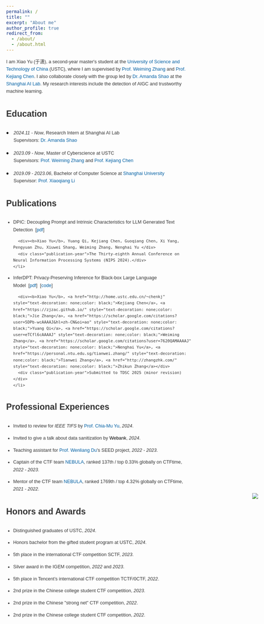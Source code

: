 ```yaml
---
permalink: /
title: ""
excerpt: "About me"
author_profile: true
redirect_from: 
  - /about/
  - /about.html
---
```

<a name="About Me"></a>
<text style="font-size: 0.9em;">
  I am Xiao Yu (于潇), a second-year master's student at the 
  <a href='https://en.wikipedia.org/wiki/University_of_Science_and_Technology_of_China' target="_blank" style="text-decoration: none; color:#005fa3;">University of Science and Technology of China</a> (USTC), where I am supervised by 
  <a href="https://scholar.google.com/citations?user=eTCfl6cAAAAJ&hl=en" target="_blank" style="text-decoration: none; color: #005fa3;">Prof. Weiming Zhang</a> and 
  <a href="http://home.ustc.edu.cn/~chenkj/" target="_blank" style="text-decoration: none; color: #005fa3;">Prof. Kejiang Chen</a>. I also collaborate closely with the group led by <a href="https://amandajshao.github.io/" target="_blank" style="text-decoration: none; color: #005fa3;">Dr. Amanda Shao</a> at the <a href="https://www.shlab.org.cn/" target="_blank" style="text-decoration: none; color: #005fa3;">Shanghai AI Lab</a>. 
  My research interests include the detection of AIGC and trustworthy machine learning.

</text>



<h3 style="font-size: 23px;"> Education</h3><a name="Education"></a>
<style>
  body {
    font-family: 'Arial', sans-serif;
    color: #333;
    line-height: 1.6;
  }
  .cv-section {
    margin-bottom: 15px;
    padding-left: 20px; /* Add padding to align with bullet */
  }
  .cv-date {
    margin-bottom: 0px;
    font-size: 0.9em;
    position: relative;
  }
  .cv-date:before {
    content: "• ";
    position: absolute;
    left: -20px; /* Adjust left position to align bullet */
    color: #000;
     top: 50%; /* 定位到父元素的垂直中间 */
  transform: translateY(-50%); /* 通过位移让圆点居中 */
    font-size: 20px;
  }
  .cv-title {
    font-size: 0.9em;
    margin-bottom: 5px;
  }
  .cv-institution {
        font-size: 0.9em;
    margin-bottom: 5px;
  }
  .cv-supervisor {
        font-size: 0.9em;
        margin-bottom: 5px;
  }
</style>
<style>
  body {
    font-family: 'Arial', sans-serif;
    color: #333;
    line-height: 1.6;
  }
  .publication-entry {
    margin-bottom: 10px;
    font-size: 0.9em;
  }
  .publication-bullet {
    color: #FF5733; /* Adjust the color to match the emoji */
    font-size: 0.9em; /* Adjust size as needed */
  }
  .publication-title {
    color: #0000EE; /* Standard link color */
    text-decoration: none; /* No underline */
    font-weight: bold;
     font-size: 0.9em;
  }
  .authors {
    font-weight: bold;
     font-size: 0.9em;
  }
  .publication-year {
    font-style: italic;
     font-size: 0.95em;
  }
ul {
  list-style-position: outside;
  padding-left: 19px
}
</style>

<div class="cv-section">
  <div class="cv-date"><em>2024.11&nbsp;-&nbsp;Now</em>, Research Intern at Shanghai AI Lab</div>
  <div class="cv-supervisor">Supervisors: <a href="https://amandajshao.github.io/" target="_blank" style="text-decoration: none; color: #005fa3;">Dr. Amanda Shao</a></div>
</div>


<div class="cv-section">
  <div class="cv-date"><em>2023.09&nbsp;-&nbsp;Now</em>, Master of Cyberscience at USTC</div>
  <div class="cv-supervisor">Supervisors: <a href="https://scholar.google.com/citations?user=eTCfl6cAAAAJ&hl=en" target="_blank" style="text-decoration: none; color: #005fa3;">Prof. Weiming Zhang</a> and <a href="http://home.ustc.edu.cn/~chenkj/" target="_blank" style="text-decoration: none; color: #005fa3;">Prof. Kejiang Chen</a></div>
</div>

<div class="cv-section">
  <div class="cv-date"><em>2019.09&nbsp;-&nbsp;2023.06</em>, Bachelor of Computer Science at <a href="https://en.shu.edu.cn/" target="_blank" style="text-decoration: none; color: #005fa3;">Shanghai University</a></div>
  <div class="cv-supervisor">Supervisor: <a href="https://scholar.google.com/citations?hl=zh-CN&user=JGm4z4YAAAAJ" target="_blank" style="text-decoration: none; color: #005fa3;">Prof. Xiaoqiang Li</a></div>
</div>


<h3 style="font-size: 23px;"> Publications</h3><a name="Publications"></a>
<div class="publication-entry">
  <ul>
    <li>
      DPIC: Decoupling Prompt and Intrinsic Characteristics for LLM Generated Text Detection&nbsp;&nbsp;[<a href="https://openreview.net/pdf?id=BZh05P2EoN" target="_blank" style="text-decoration: none; color: #005fa3;">pdf</a>]

      <div><b>Xiao Yu</b>, Yuang Qi, Kejiang Chen, Guoqiang Chen, Xi Yang, Pengyuan Zhu, Xiuwei Shang, Weiming Zhang, Nenghai Yu </div>
      <div class="publication-year">The Thirty-eighth Annual Conference on Neural Information Processing Systems (NIPS 2024).</div>
    </li>
  </ul>
  </div>
<div class="publication-entry">
  <ul>
    <li>
      InferDPT: Privacy-Preserving Inference for Black-box Large Language Model&nbsp;&nbsp;[<a href="./InferDPT_tdsc_2025.pdf" target="_blank" style="text-decoration: none; color: #005fa3;">pdf</a>]&nbsp;&nbsp;[<a href="https://github.com/mengtong0110/InferDPT" target="_blank" style="text-decoration: none; color: #005fa3;">code</a>]

      <div><b>Xiao Yu</b>, <a href="http://home.ustc.edu.cn/~chenkj" style="text-decoration: none;color: black;">Kejiang Chen</a>, <a href="https://zjzac.github.io/" style="text-decoration: none;color: black;">Jie Zhang</a>, <a href="https://scholar.google.com/citations?user=5DPb-wcAAAAJ&hl=zh-CN&oi=ao" style="text-decoration: none;color: black;">Yuang Qi</a>, <a href="https://scholar.google.com/citations?user=eTCfl6cAAAAJ" style="text-decoration: none;color: black;">Weiming Zhang</a>, <a href="https://scholar.google.com/citations?user=7620QAMAAAAJ" style="text-decoration: none;color: black;">Nenghai Yu</a>, <a href="https://personal.ntu.edu.sg/tianwei.zhang/" style="text-decoration: none;color: black;">Tianwei Zhang</a>, <a href="http://zhangzhk.com/" style="text-decoration: none;color: black;">Zhikun Zhang</a></div>
      <div class="publication-year">Submitted to TDSC 2025 (minor revision)</div>
    </li>
  </ul>
</div>

<h3 style="font-size: 23px;"> Professional Experiences</h3><a name="Professional Experiences"></a>
<div class="publication-entry">
  <ul>
    <li>
    Invited to review for <text style="font-style: italic;">IEEE TIFS</text> by <a href="https://chiamuyu.weebly.com/" target="_blank" style="text-decoration: none; color: #005fa3;">Prof. Chia-Mu Yu</a>, <em>2024</em>.
    </li>
  </ul>
</div>
<div class="publication-entry">
  <ul>
    <li>
    Invited to give a talk about data sanitization by <a href="https://www.webank.com/en/" style="text-decoration: none;color: black;">Webank</a>, <em>2024</em>.
    </li>
  </ul>
</div>
<div class="publication-entry">
  <ul>
    <li>
    Teaching assistant for <a href="https://web.ecs.syr.edu/~wedu/" target="_blank" style="text-decoration: none; color: #005fa3;">Prof. Wenliang Du</a>'s SEED project, <em>2022&nbsp;-&nbsp;2023</em>.
    </li>
  </ul>
</div>
<div class="publication-entry">
  <ul>
    <li>
    Captain of the CTF team <a href="https://ctftime.org/team/168863" style="text-decoration: none; color: #005fa3;">NEBULA</a>, ranked 137th / top 0.33% globally on CTFtime, <em>2022&nbsp;-&nbsp;2023</em>.
    </li>
  </ul>
</div>
<div class="publication-entry">
  <ul>
    <li>
    Mentor of the CTF team <a href="https://ctftime.org/team/168863" style="text-decoration: none; color: #005fa3;">NEBULA</a>, ranked 1769th / top 4.32% globally on CTFtime, <em>2021&nbsp;-&nbsp;2022</em>.
    </li>
  </ul>
</div>

<h3 style="font-size: 23px;"> Honors and Awards</h3><a name="Honors and Awards"></a>
<div class="publication-entry">
  <ul>
    <li>
    Distinguished graduates of USTC, <em>2024</em>. 
    </li>
  </ul>
</div>
<div class="publication-entry">
  <ul>
    <li>
    Honors bachelor from the gifted student program at USTC, <em>2024</em>.
    </li>
  </ul>
</div>
<div class="publication-entry">
  <ul>
    <li>
    5th place in the international CTF competition SCTF, <em>2023</em>.
    </li>
  </ul>
</div>
<div class="publication-entry">
  <ul>
    <li>
    Silver award in the IGEM competition, <em>2022</em> and <em>2023</em>.
    </li>
  </ul>
</div>
<div class="publication-entry">
  <ul>
    <li>
    5th place in Tencent’s international CTF competition TCTF/0CTF, <em>2022</em>.
    </li>
  </ul>
</div>
<div class="publication-entry">
  <ul>
    <li>
    2nd prize in the Chinese college student CTF competition, <em>2023</em>.
    </li>
  </ul>
</div>
<div class="publication-entry">
  <ul>
    <li>
    2nd prize in the Chinese "strong net" CTF competition, <em>2022</em>.
    </li>
  </ul>
</div>
<div class="publication-entry">
  <ul>
    <li>
    2nd prize in the Chinese college student CTF competition, <em>2022</em>.
    </li>
  </ul>
</div>

<a class="fixed-tracker" href="https://clustrmaps.com/site/1c3wx" title="Visit tracker">
  <img src="//www.clustrmaps.com/map_v2.png?d=lZ47XZvaFr_mw90J4ASxcFgGHWsI4sfXAuGD4Glde-k&cl=ffffff" />
</a>

<style>
  .fixed-tracker {
    position: fixed;
    right: 5%;
    top: 35%;
    transform: translateY(-50%);
    z-index: 9999;
    opacity: 1; /* 初始状态完全可见 */
    transition: opacity 0.3s ease; /* 平滑过渡效果 */
  }
</style>

<script>

  const tracker = document.querySelector('.fixed-tracker');


  const maxOpacity = 1;
  const minOpacity = 0;

 
  window.addEventListener('scroll', function () {
    const scrollPosition = window.scrollY;  
    const maxScroll = document.documentElement.scrollHeight - window.innerHeight;  
    const opacity = 1 - (scrollPosition / maxScroll)*4;  
    tracker.style.opacity = Math.max(minOpacity, Math.min(opacity, maxOpacity));
  });
</script>







